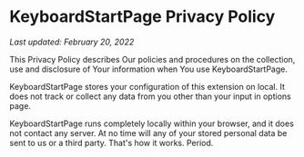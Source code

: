 # KeyboardStartPage Privacy Policy

_Last updated: February 20, 2022_

This Privacy Policy describes Our policies and procedures on the collection, use and disclosure of Your information when You use KeyboardStartPage.

KeyboardStartPage stores your configuration of this extension on local. It does not track or collect any data from you other than your input in options page.

KeyboardStartPage runs completely locally within your browser, and it does not contact any server. At no time will any of your stored personal data be sent to us or a third party. That's how it works. Period.
